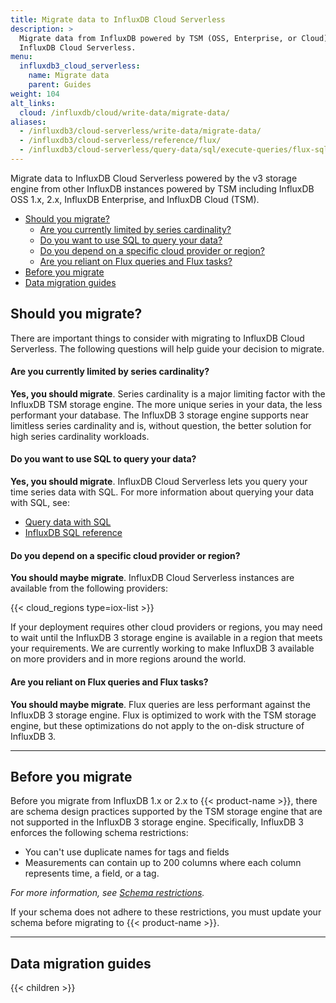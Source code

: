 ```yaml
---
title: Migrate data to InfluxDB Cloud Serverless
description: >
  Migrate data from InfluxDB powered by TSM (OSS, Enterprise, or Cloud) to
  InfluxDB Cloud Serverless.
menu:
  influxdb3_cloud_serverless:
    name: Migrate data
    parent: Guides
weight: 104
alt_links:
  cloud: /influxdb/cloud/write-data/migrate-data/
aliases:
  - /influxdb3/cloud-serverless/write-data/migrate-data/
  - /influxdb3/cloud-serverless/reference/flux/
  - /influxdb3/cloud-serverless/query-data/sql/execute-queries/flux-sql/
---
```


Migrate data to InfluxDB Cloud Serverless powered by the v3 storage engine from other
InfluxDB instances powered by TSM including InfluxDB OSS 1.x, 2.x,
InfluxDB Enterprise, and InfluxDB Cloud (TSM).

- [Should you migrate?](#should-you-migrate)
  - [Are you currently limited by series cardinality?](#are-you-currently-limited-by-series-cardinality)
  - [Do you want to use SQL to query your data?](#do-you-want-to-use-sql-to-query-your-data)
  <!-- - [Do you want better InfluxQL performance?](#do-you-want-better-influxql-performance) -->
  - [Do you depend on a specific cloud provider or region?](#do-you-depend-on-a-specific-cloud-provider-or-region)
  - [Are you reliant on Flux queries and Flux tasks?](#are-you-reliant-on-flux-queries-and-flux-tasks)
- [Before you migrate](#before-you-migrate)
- [Data migration guides](#data-migration-guides)

## Should you migrate?

There are important things to consider with migrating to InfluxDB Cloud Serverless.
The following questions will help guide your decision to migrate.

#### Are you currently limited by series cardinality?

**Yes, you should migrate**. Series cardinality is a major limiting factor with
the InfluxDB TSM storage engine. The more unique series in your data, the less
performant your database.
The InfluxDB 3 storage engine supports near limitless series cardinality and is,
without question, the better solution for high series cardinality workloads.

#### Do you want to use SQL to query your data?

**Yes, you should migrate**. InfluxDB Cloud Serverless lets you query your time
series data with SQL. For more information about querying your data with SQL, see:

- [Query data with SQL](/influxdb3/cloud-serverless/query-data/sql/)
- [InfluxDB SQL reference](/influxdb3/cloud-serverless/reference/sql/)

<!-- #### Do you want better InfluxQL performance?

**Yes, you should migrate**. One of the primary goals when designing the InfluxDB
v3 storage engine was to enable performant implementations of both SQL and InfluxQL.
When compared to querying InfluxDB powered by TSM (InfluxDB OSS 1.x, 2.x, and Enterprise),
InfluxQL queries are more performant when querying InfluxDB powered by the v3 storage engine. -->

#### Do you depend on a specific cloud provider or region?

**You should maybe migrate**. InfluxDB Cloud Serverless instances are available
from the following providers:

{{< cloud_regions type=iox-list >}}

If your deployment requires other cloud providers or regions, you may need to wait
until the InfluxDB 3 storage engine is available in a region that meets your requirements.
We are currently working to make InfluxDB 3 available on more providers and
in more regions around the world.

#### Are you reliant on Flux queries and Flux tasks?

**You should maybe migrate**. Flux queries are less performant against the
InfluxDB 3 storage engine. Flux is optimized to work with the TSM storage engine,
but these optimizations do not apply to the on-disk structure of InfluxDB 3.

---

## Before you migrate

Before you migrate from InfluxDB 1.x or 2.x to {{< product-name >}}, there
are schema design practices supported by the TSM storage engine that are not
supported in the InfluxDB 3 storage engine. Specifically, InfluxDB 3 enforces the following schema restrictions:

- You can't use duplicate names for tags and fields
- Measurements can contain up to 200 columns where each column represents time,
  a field, or a tag.

_For more information, see [Schema restrictions](/influxdb3/cloud-serverless/write-data/best-practices/schema-design/#schema-restrictions)._

If your schema does not adhere to these restrictions, you must update your schema
before migrating to {{< product-name >}}.

---

## Data migration guides

{{< children >}}
